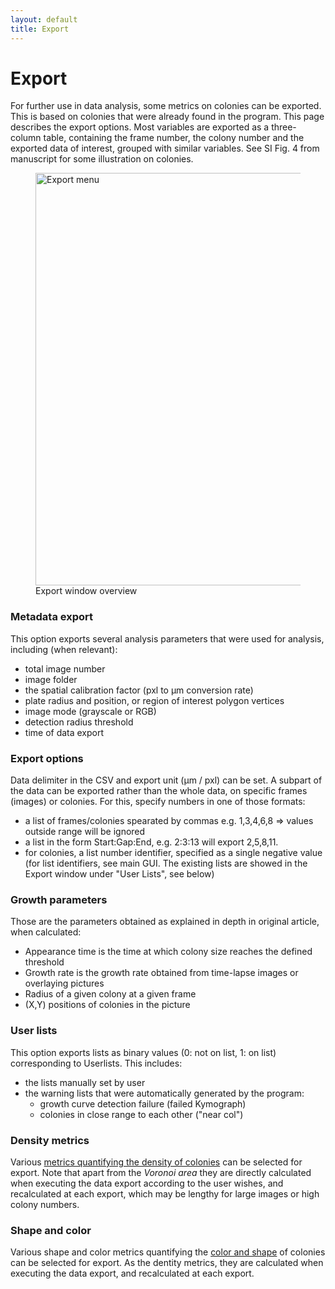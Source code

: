 ```yaml
---
layout: default
title: Export
---
```

# Export 
For further use in data analysis, some metrics on colonies can be exported. This is based on colonies that were already found in the program. This page describes the export options. Most variables are exported as a three-column table, containing the frame number, the colony number and the exported data of interest, grouped with similar variables. See SI Fig. 4 from manuscript for some illustration on colonies.

<figure>
  <img src="{{site.url}}/assets/images/ExportMenu.png" alt="Export menu" height="660px"/>
  <figcaption>Export window overview </figcaption>
</figure>

### Metadata export
This option exports several analysis parameters that were used for analysis, including (when relevant):
- total image number
- image folder
- the spatial calibration factor (pxl to µm conversion rate)
- plate radius and position, or region of interest polygon vertices
- image mode (grayscale or RGB)
- detection radius threshold
- time of data export

### Export options
Data delimiter in the CSV and export unit (µm / pxl) can be set. A subpart of the data can be exported rather than the whole data, on specific frames (images) or colonies. For this, specify numbers in one of those formats:
- a list of frames/colonies spearated by commas e.g. 1,3,4,6,8 => values outside range will be ignored
- a list in the form Start:Gap:End, e.g. 2:3:13 will export 2,5,8,11.
- for colonies, a list number identifier, specified as a single negative value (for list identifiers, see main GUI. The existing lists are showed in the Export window under "User Lists", see below)

### Growth parameters
Those are the parameters obtained as explained in depth in original article, when calculated:
- Appearance time is the time at which colony size reaches the defined threshold
- Growth rate is the growth rate obtained from time-lapse images or overlaying pictures
- Radius of a given colony at a given frame
- (X,Y) positions of colonies in the picture

### User lists
This option exports lists as binary values (0: not on list, 1: on list) corresponding to Userlists. This includes:
- the lists manually set by user
- the warning lists that were automatically generated by the program:
    - growth curve detection failure (failed Kymograph) 
    - colonies in close range to each other ("near col")
    
### Density metrics
Various [metrics quantifying the density of colonies]({{site.url}}/characteristics.html) can be selected for export. Note that apart from the _Voronoi area_ they are directly calculated when executing the data export according to the user wishes, and recalculated at each export, which may be lengthy for large images or high colony numbers.

### Shape and color
Various shape and color metrics quantifying the [color and shape]({{site.url}}/characteristics.html) of colonies can be selected for export. As the dentity metrics, they are calculated when executing the data export, and recalculated at each export.
